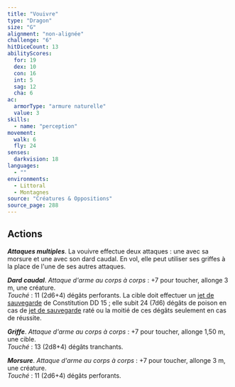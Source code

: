 ```yaml
---
title: "Vouivre"
type: "Dragon"
size: "G"
alignment: "non-alignée"
challenge: "6"
hitDiceCount: 13
abilityScores:
  for: 19
  dex: 10
  con: 16
  int: 5
  sag: 12
  cha: 6
ac: 
  armorType: "armure naturelle"
  value: 3
skills: 
  - name: "perception"
movement: 
  walk: 6
  fly: 24
senses: 
  darkvision: 18
languages: 
  - ""
environments:
  - Littoral
  - Montagnes
source: "Créatures & Oppositions"
source_page: 288
---
```

## Actions
_**Attaques multiples**_. La vouivre effectue deux attaques : une avec sa morsure et une avec son dard caudal. En vol, elle peut utiliser ses griffes à la place de l'une de ses autres attaques.

_**Dard caudal**_. _Attaque d'arme au corps à corps_ : +7 pour toucher, allonge 3 m, une créature.  
_Touché_ : 11 (2d6+4) dégâts perforants. La cible doit effectuer un [jet de sauvegarde](/utiliser-les-caracteristiques#jets-de-sauvegarde) de Constitution DD 15 ; elle subit 24 (7d6) dégâts de poison en cas de [jet de sauvegarde](/utiliser-les-caracteristiques#jets-de-sauvegarde) raté ou la moitié de ces dégâts seulement en cas de réussite.

_**Griffe**_. _Attaque d'arme au corps à corps_ : +7 pour toucher, allonge 1,50 m, une cible.  
_Touché_ : 13 (2d8+4) dégâts tranchants.

_**Morsure**_. _Attaque d'arme au corps à corps_ : +7 pour toucher, allonge 3 m, une créature.  
_Touché_ : 11 (2d6+4) dégâts perforants.
